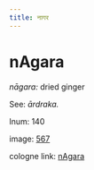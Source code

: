 ```yaml
---
title: नागर
---
```


# nAgara

<i>nāgara:</i>  dried ginger <div n="P" />See: <i>ārdraka.</i>

lnum: 140

image: [567](https://www.sanskrit-lexicon.uni-koeln.de/scans/csl-apidev/servepdf.php?dict=snp&page=567)

cologne link: [nAgara](https://sanskrit-lexicon.uni-koeln.de/scans/csl-apidev/getword.php?dict=snp&key=nAgara)

